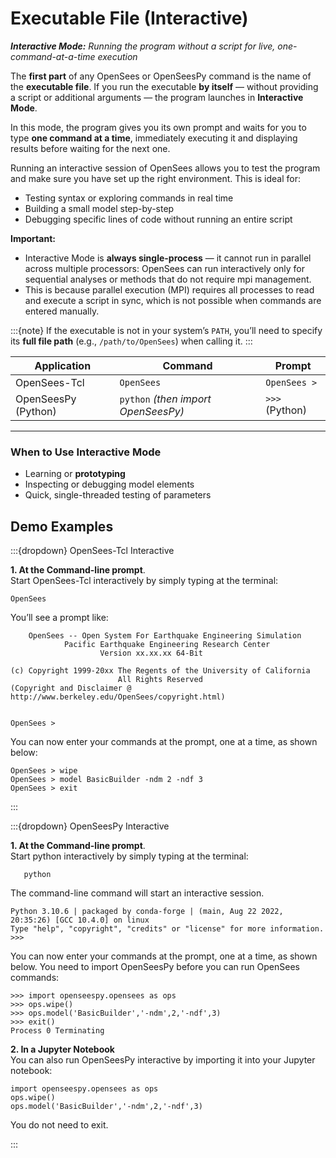 # Executable File (Interactive)

***Interactive Mode:** Running the program without a script for live, one-command-at-a-time execution*

The **first part** of any OpenSees or OpenSeesPy command is the name of the **executable file**.
If you run the executable **by itself** — without providing a script or additional arguments — the program launches in **Interactive Mode**.

In this mode, the program gives you its own prompt and waits for you to type **one command at a time**, immediately executing it and displaying results before waiting for the next one.

Running an interactive session of OpenSees allows you to test the program and make sure you have set up the right environment. This is ideal for:

* Testing syntax or exploring commands in real time
* Building a small model step-by-step
* Debugging specific lines of code without running an entire script


**Important:**

* Interactive Mode is **always single-process** — it cannot run in parallel across multiple processors: OpenSees can run interactively only for sequential analyses or methods that do not require mpi management.
* This is because parallel execution (MPI) requires all processes to read and execute a script in sync, which is not possible when commands are entered manually.

:::{note}
If the executable is not in your system’s `PATH`, you’ll need to specify its **full file path** (e.g., `/path/to/OpenSees`) when calling it.
:::

| Application         | Command                             | Prompt         |
| ------------------- | ----------------------------------- | -------------- |
| OpenSees-Tcl        | `OpenSees`                          | `OpenSees >`   |
| OpenSeesPy (Python) | `python` *(then import OpenSeesPy)* | `>>>` (Python) |

---

### When to Use Interactive Mode

* Learning or **prototyping**
* Inspecting or debugging model elements
* Quick, single-threaded testing of parameters

## Demo Examples
:::{dropdown} OpenSees-Tcl Interactive

    
**1. At the Command-line prompt**.<br>
Start OpenSees-Tcl interactively by simply typing at the terminal:

    OpenSees

    
You’ll see a prompt like:



        OpenSees -- Open System For Earthquake Engineering Simulation
                Pacific Earthquake Engineering Research Center
                        Version xx.xx.xx 64-Bit

    (c) Copyright 1999-20xx The Regents of the University of California
                            All Rights Reserved
    (Copyright and Disclaimer @ http://www.berkeley.edu/OpenSees/copyright.html)


    OpenSees > 


  
You can now enter your commands at the prompt, one at a time, as shown below:
  

    OpenSees > wipe
    OpenSees > model BasicBuilder -ndm 2 -ndf 3
    OpenSees > exit

<div id="slideShowTCL">
<script>
    addSlides("slideShowTCL","../../_static/Interactive_Tcl/Slide","JPG",1,7)
</script>



:::

:::{dropdown} OpenSeesPy Interactive

**1. At the Command-line prompt**.<br>
Start python interactively by simply typing at the terminal:

       python
    

The command-line command will start an interactive session. 

    Python 3.10.6 | packaged by conda-forge | (main, Aug 22 2022, 20:35:26) [GCC 10.4.0] on linux
    Type "help", "copyright", "credits" or "license" for more information.
    >>> 

You can now enter your commands at the prompt, one at a time, as shown below. You need to import OpenSeesPy before you can run OpenSees commands:

    >>> import openseespy.opensees as ops
    >>> ops.wipe()
    >>> ops.model('BasicBuilder','-ndm',2,'-ndf',3)
    >>> exit()
    Process 0 Terminating

<div id="slideShowPY">
<script>
    addSlides("slideShowPY","../../_static/Interactive_Py/Slide","JPG",1,8)
</script>

**2. In a Jupyter Notebook**<br>
You can also run OpenSeesPy interactive by importing it into your Jupyter notebook:

    import openseespy.opensees as ops
    ops.wipe()
    ops.model('BasicBuilder','-ndm',2,'-ndf',3)

You do not need to exit.

:::
    

